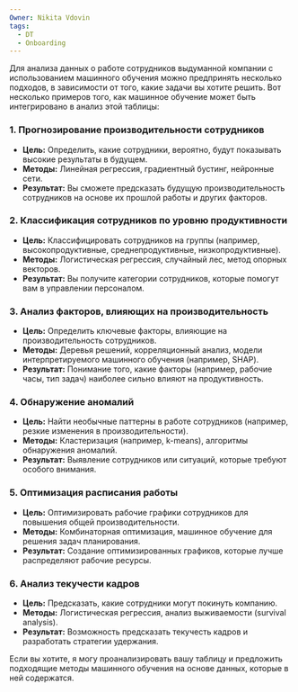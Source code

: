 ```yaml
---
Owner: Nikita Vdovin
tags:
  - DT
  - Onboarding
---
```

Для анализа данных о работе сотрудников выдуманной компании с использованием машинного обучения можно предпринять несколько подходов, в зависимости от того, какие задачи вы хотите решить. Вот несколько примеров того, как машинное обучение может быть интегрировано в анализ этой таблицы:

### 1. **Прогнозирование производительности сотрудников**

- **Цель:** Определить, какие сотрудники, вероятно, будут показывать высокие результаты в будущем.
- **Методы:** Линейная регрессия, градиентный бустинг, нейронные сети.
- **Результат:** Вы сможете предсказать будущую производительность сотрудников на основе их прошлой работы и других факторов.

### 2. **Классификация сотрудников по уровню продуктивности**

- **Цель:** Классифицировать сотрудников на группы (например, высокопродуктивные, среднепродуктивные, низкопродуктивные).
- **Методы:** Логистическая регрессия, случайный лес, метод опорных векторов.
- **Результат:** Вы получите категории сотрудников, которые помогут вам в управлении персоналом.

### 3. **Анализ факторов, влияющих на производительность**

- **Цель:** Определить ключевые факторы, влияющие на производительность сотрудников.
- **Методы:** Деревья решений, корреляционный анализ, модели интерпретируемого машинного обучения (например, SHAP).
- **Результат:** Понимание того, какие факторы (например, рабочие часы, тип задач) наиболее сильно влияют на продуктивность.

### 4. **Обнаружение аномалий**

- **Цель:** Найти необычные паттерны в работе сотрудников (например, резкие изменения в производительности).
- **Методы:** Кластеризация (например, k-means), алгоритмы обнаружения аномалий.
- **Результат:** Выявление сотрудников или ситуаций, которые требуют особого внимания.

### 5. **Оптимизация расписания работы**

- **Цель:** Оптимизировать рабочие графики сотрудников для повышения общей производительности.
- **Методы:** Комбинаторная оптимизация, машинное обучение для решения задач планирования.
- **Результат:** Создание оптимизированных графиков, которые лучше распределяют рабочие ресурсы.

### 6. **Анализ текучести кадров**

- **Цель:** Предсказать, какие сотрудники могут покинуть компанию.
- **Методы:** Логистическая регрессия, анализ выживаемости (survival analysis).
- **Результат:** Возможность предсказать текучесть кадров и разработать стратегии удержания.

Если вы хотите, я могу проанализировать вашу таблицу и предложить подходящие методы машинного обучения на основе данных, которые в ней содержатся.